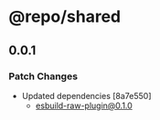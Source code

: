 # @repo/shared

## 0.0.1

### Patch Changes

- Updated dependencies [8a7e550]
  - esbuild-raw-plugin@0.1.0
